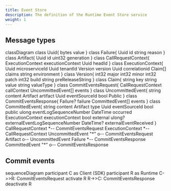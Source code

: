 ```yaml
---
title: Event Store
description: The definition of the Runtime Event Store service
weight: 1
---
```


## Message types
<div class="mermaid">
classDiagram
    class Uuid{
        bytes value
    }
    class Failure{
        Uuid id
        string reason
    }
    class Artifact{
        Uuid id
        uint32 generation
    }
    class CallRequestContext{
        ExecutionContext executionContext
        Uuid headId
    }
    class ExecutionContext{
        Uuid microserviceId
        Uuid tenantId
        Version version
        Uuid correlationid
        Claim[] claims
        string environment
    }
    class Version{
        int32 major
        int32 minor
        int32 patch
        int32 build
        string preReleaseString
    }
    class Claim{
        string key
        string value
        string valueType
    }
    class CommitEventsRequest{
        CallRequestContext callContext
        UncommittedEvent[] events
    }
    class UncommittedEvent{
        string content
        Artifact artifact
        Uuid eventSourceId
        bool Public
    }
    class CommitEventsResponse{
        Failure? failure
        CommittedEvent[] events
    }
    class CommittedEvent{
        string content
        Artifact type
        Uuid eventSourceId
        bool public
        ulong eventLogSequenceNumber
        DateTime occurred
        ExecutionContext executionContext
        bool external
        ulong? externalEventLogSequenceNumber
        DateTime? externalEventReceived
    }
    CallRequestContext *-- CommitEventsRequest
    ExecutionContext *-- CallRequestContext
    UncommittedEvent "*" o-- CommitEventsRequest
    Artifact o-- UncommittedEvent
    Failure *-- CommitEventsResponse
    CommittedEvent "*" o-- CommitEventsResponse
</div>

## Commit events
<div class="mermaid">
sequenceDiagram
    participant C as Client (SDK)
    participant R as Runtime
    C->>R: CommitEventsRequest
    activate R
    R->>C: CommitEventsResponse
    deactivate R
</div>
